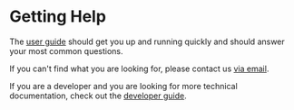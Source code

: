 # Getting Help

The [user guide](User-Guide) should get you up and running quickly and
should answer your most common questions.

If you can't find what you are looking for, please contact us [via
email](mailto:daisy-pipeline@mail.daisy.org).

If you are a developer and you are looking for more technical
documentation, check out the
[developer guide](http://daisy.github.io/pipeline/Contribute/Developer-Guide).


<!--
## Getting Started

## FAQ
-->
